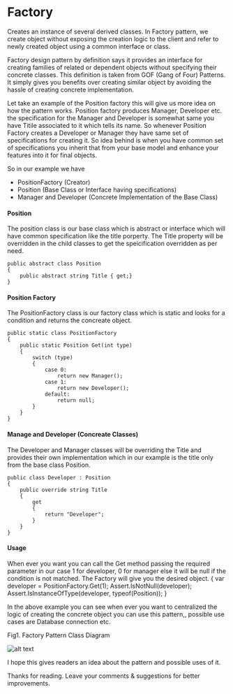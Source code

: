 ﻿# Factory

Creates an instance of several derived classes. In Factory pattern, we create object without exposing the creation logic to the client and refer to newly created object using a common interface or class.

Factory design pattern by definition says it provides an interface for creating families of related or dependent objects without specifying their concrete classes. This definition is taken from GOF (Gang of Four) Patterns. It simply gives you benefits over creating similar object by avoiding the hassle of creating concrete implementation.

Let take an example of the Position factory this will give us more idea on how the pattern works. Position factory produces Manager, Developer etc. the specification for the Manager and Developer is somewhat same you have Titile associated to it which tells its name. So whenever Position Factory creates a Developer or Manager they have same set of specifications for creating it. So idea behind is when you have common set of specifications you inherit that from your base model and enhance your features into it for final objects.

So in our example we have 
* PositionFactory (Creator)
* Position (Base Class or Interface having specifications)
* Manager and Developer (Concrete Implementation of the Base Class)


#### Position 
The position class is our base class which is abstract or interface which will have common specification like the title porperty. The Title property will be overridden in the child classes to get the speicification overridden as per need.

    public abstract class Position
    {
        public abstract string Title { get;}
    }

#### Position Factory 
The PositionFactory class is our factory class which is static and looks for a condition and returns the concreate object.

    public static class PositionFactory
    {
        public static Position Get(int type)
        {
            switch (type)
            {
                case 0:
                    return new Manager();
                case 1:
                    return new Developer(); 
                default:
                    return null;
            }
        }
    }

#### Manage and Developer (Concreate Classes) 
The Developer and Manager classes will be overriding the Title and provides their own implementation which in our example is the title only from the base class Position.

    public class Developer : Position
    {
        public override string Title
        {
            get
            {
                return "Developer";
            }
        }
    }

#### Usage
When ever you want you can call the Get method passing the required parameter in our case 1 for developer, 0 for manager else it will be null if the condition is not matched. The Factory will give you the desired object.
    {
        var developer = PositionFactory.Get(1);
        Assert.IsNotNull(developer);
        Assert.IsInstanceOfType(developer, typeof(Position));
    }


In the above example you can see when ever you want to centralized the logic of creating the concrete object you can use this pattern,, possible use cases are Database connection etc.

Fig1. Factory Pattern Class Diagram

![alt text](https://github.com/tailangp/DesignPatterns/blob/master/Factory/Factory.png "Factory Pattern Class Diagram")

I hope this gives readers an idea about the pattern and possible uses of it.

Thanks for reading. 
Leave your comments & suggestions for better improvements.